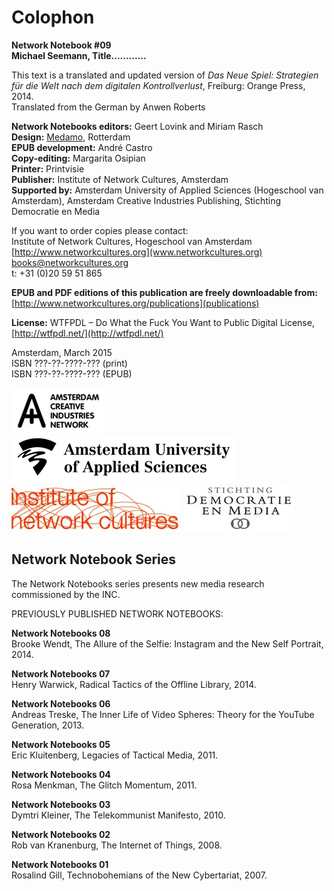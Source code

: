# Colophon
**Network Notebook #09**  
**Michael Seemann, Title............**

This text is a translated and updated version of *Das Neue Spiel: Strategien für die Welt nach dem digitalen Kontrollverlust*, Freiburg: Orange Press, 2014.  
Translated from the German by Anwen Roberts  

**Network Notebooks editors:** Geert Lovink and
Miriam Rasch  
**Design:** [Medamo](http://medamo.nl/), Rotterdam  
**EPUB development:** André Castro  
**Copy-editing:** Margarita Osipian  
**Printer:** Printvisie  
**Publisher:** Institute of Network Cultures, Amsterdam  
**Supported by:** Amsterdam University of Applied Sciences (Hogeschool
van Amsterdam), Amsterdam Creative Industries Publishing, Stichting
Democratie en Media

If you want to order copies please contact:  
Institute of Network Cultures, Hogeschool van Amsterdam  
[http://www.networkcultures.org](www.networkcultures.org)  
books@networkcultures.org  
t: +31 (0)20 59 51 865

**EPUB and PDF editions of this publication are
freely downloadable from:**
[http://www.networkcultures.org/publications](publications) 

**License:** 
WTFPDL – Do What the Fuck You Want to Public Digital License,
[http://wtfpdl.net/](http://wtfpdl.net/)

Amsterdam, March 2015  
ISBN ???-??-????-??? (print)  
ISBN ???-??-????-??? (EPUB)

![](imgs/file0.jpg) ![](imgs/file1.jpg)
![](imgs/file2.jpg) ![](imgs/file3.jpg) 


## Network Notebook Series

The Network Notebooks series presents new media
research commissioned by the INC.

PREVIOUSLY PUBLISHED NETWORK NOTEBOOKS:

**Network Notebooks 08**  
Brooke Wendt, The Allure of the Selfie: Instagram and the New Self Portrait, 2014.

**Network Notebooks 07**  
Henry Warwick, Radical Tactics of the Offline Library, 2014.

**Network Notebooks 06**  
Andreas Treske, The Inner Life of Video Spheres: Theory for the YouTube Generation, 2013.

**Network Notebooks 05**  
Eric Kluitenberg, Legacies of Tactical Media, 2011.

**Network Notebooks 04**  
Rosa Menkman, The Glitch Momentum, 2011.

**Network Notebooks 03**  
Dymtri Kleiner, The Telekommunist Manifesto, 2010.

**Network Notebooks 02**  
Rob van Kranenburg, The Internet of Things, 2008.

**Network Notebooks 01**  
Rosalind Gill, Technobohemians of the New Cybertariat, 2007.
